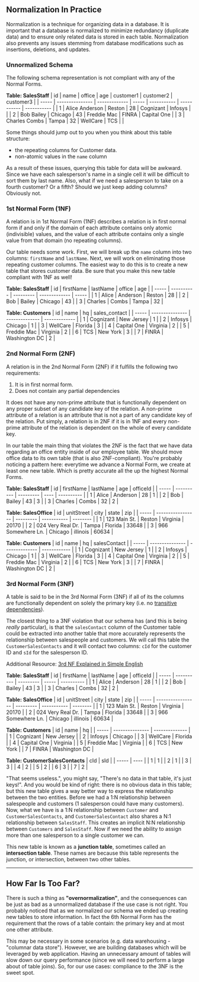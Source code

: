 ## Normalization In Practice

Normalization is a technique for organizing data in a database. It is important that a database is normalized to minimize redundancy (duplicate data) and to ensure only related data is stored in each table. Normalization also prevents any issues stemming from database modifications such as insertions, deletions, and updates.

### Unnormalized Schema

The following schema representation is not compliant with any of the Normal Forms. 

**Table: SalesStaff**
|  id   |      name       |     office    |  age  |  customer1  |  customer2  |  customer3  |
| ----- | --------------- | ------------- | ----- | ----------- | ----------- | ----------- |
|   1   | Alice Anderson  |     Reston    |   28  |  Cognizant  |   Infosys   |             |
|   2   | Bob Bailey      |    Chicago    |   43  | Freddie Mac |    FINRA    | Capital One |
|   3   | Charles Combs   |     Tampa     |   32  |  WellCare   |     TCS     |             |


Some things should jump out to you when you think about this table structure:
- the repeating columns for Customer data. 
- non-atomic values in the `name` column

As a result of these issues, querying this table for data will be awkward. Since we have each salesperson's name in a single cell it will be difficult to sort them by last name. Also, what if we need a salesperson to take on a fourth customer? Or a fifth? Should we just keep adding columns? Obviously not.


### 1st Normal Form (1NF)

A relation is in 1st Normal Form (1NF) describes a relation is in first normal form if and only if the domain of each attribute contains only atomic (indivisible) values, and the value of each attribute contains only a single value from that domain (no repeating columns).

Our table needs some work. First, we will break up the `name` column into two columns: `firstName` and `lastName`. Next, we will work on eliminating those repeating customer columns. The easiest way to do this is to create a new table that stores customer data. Be sure that you make this new table compliant with 1NF as well!

**Table: SalesStaff**
|  id   |  firstName | lastName  |     office    |  age  |
| ----- | ---------- | --------- | ------------- | ----- |
|   1   | Alice      | Anderson  |  Reston       |   28  |
|   2   | Bob        | Bailey    |  Chicago      |   43  |
|   3   | Charles    | Combs     |  Tampa        |   32  |



**Table: Customers**
|  id   |      name       |       hq       | sales_contact |
| ----- | --------------- | -------------- | ------------- |
|   1   | Cognizant       |  New Jersey    |       1       |
|   2   | Infosys         |  Chicago       |       1       |
|   3   | WellCare        |  Florida       |       3       |
|   4   | Capital One     |  Virginia      |       2       |
|   5   | Freddie Mac     |  Virginia      |       2       |
|   6   | TCS             |  New York      |       3       |
|   7   | FINRA           |  Washington DC |       2       |


### 2nd Normal Form (2NF)

A relation is in the 2nd Normal Form (2NF) if it fulfills the following two requirements:

1. It is in first normal form.
2. Does not contain any partial dependencies

It does not have any non-prime attribute that is functionally dependent on any proper subset of any candidate key of the relation. A non-prime attribute of a relation is an attribute that is not a part of any candidate key of the relation. Put simply, a relation is in 2NF if it is in 1NF and every non-prime attribute of the relation is dependent on the whole of every candidate key.

In our table the main thing that violates the 2NF is the fact that we have data regarding an office entity inside of our employee table. We should move office data to its own table (that is also 2NF-compliant). You're probably noticing a pattern here: everytime we advance a Normal Form, we create at least one new table. Which is pretty accurate all the up the highest Normal Forms.

**Table: SalesStaff**
|  id   |  firstName | lastName  | age  |  officeId  |
| ----- | ---------- | --------- | ---- | ---------- |
|   1   | Alice      | Anderson  |  28  |      1     |
|   2   | Bob        | Bailey    |  43  |      3     |
|   3   | Charles    | Combs     |  32  |      2     |


**Table: SalesOffice**
|  id   |     unitStreet    |   city    |    state    |    zip   |
| ----- | ----------------- | --------- | ----------- | -------- |
|   1   | 123 Main St.      | Reston    |  Virginia   |   20170  |
|   2   | 024 Very Real Dr. | Tampa     |  Florida    |   33648  |
|   3   | 966 Somewhere Ln. | Chicago   |  illinois   |   60634  |


**Table: Customers**
|  id   |      name       |       hq       | salesContact |
| ----- | --------------- | -------------- | ------------ |
|   1   | Cognizant       |  New Jersey    |       1      |
|   2   | Infosys         |  Chicago       |       1      |
|   3   | WellCare        |  Florida       |       3      |
|   4   | Capital One     |  Virginia      |       2      |
|   5   | Freddie Mac     |  Virginia      |       2      |
|   6   | TCS             |  New York      |       3      |
|   7   | FINRA           |  Washington DC |       2      |


### 3rd Normal Form (3NF)

A table is said to be in the 3rd Normal Form (3NF) if all of its the columns are functionally dependent on solely the primary key (i.e. no [transitive dependencies](https://en.wikipedia.org/wiki/Transitive_dependency)).

The closest thing to a 3NF violation that our schema has (and this is being _really_ particular), is that the `salesContact` column of the Customer table could be extracted into another table that more accurately represents the relationship between salespeople and customers. We will call this table the `CustomerSalesContacts` and it will contact two columns: `cId` for the customer ID and `sId` for the salesperson ID. 

Additional Resource: [3rd NF Explained in Simple English](https://www.essentialsql.com/get-ready-to-learn-sql-11-database-third-normal-form-explained-in-simple-english/)

**Table: SalesStaff**
|  id   |  firstName | lastName  |  age  |  officeId  |
| ----- | ---------- | --------- | ----- | ---------- |
|   1   | Alice      | Anderson  |  28  |      1     |
|   2   | Bob        | Bailey    |  43  |      3     |
|   3   | Charles    | Combs     |  32  |      2     |


**Table: SalesOffice**
|  id   |     unitStreet    |   city    |    state    |    zip   |
| ----- | ----------------- | --------- | ----------- | -------- |
|   1   | 123 Main St.      | Reston    |  Virginia   |   20170  |
|   2   | 024 Very Real Dr. | Tampa     |  Florida    |   33648  |
|   3   | 966 Somewhere Ln. | Chicago   |  illinois   |   60634  |


**Table: Customers**
|  id   |      name       |       hq       |
| ----- | --------------- | -------------- |
|   1   | Cognizant       |  New Jersey    |
|   2   | Infosys         |  Chicago       |
|   3   | WellCare        |  Florida       |
|   4   | Capital One     |  Virginia      |
|   5   | Freddie Mac     |  Virginia      |
|   6   | TCS             |  New York      |
|   7   | FINRA           |  Washington DC |


**Table: CustomerSalesContacts**
|  cId  |  sId  |
| ----- | ----  |
|   1   |   1   |
|   2   |   1   |
|   3   |   3   |
|   4   |   2   |
|   5   |   2   |
|   6   |   3   |
|   7   |   2   |


"That seems useless.", you might say, "There's no data in that table, it's just keys!". And you would be kind of right: there is no obvious data in this table; but this new table gives a way better way to express the relationship between the two entities. Before we had a 1:N relationship between salespeople and customers (1 salesperson could have many customers). Now, what we have is a 1:N relationship between `Customer` and `CustomerSalesContacts`, and `CustomerSalesContact` also shares a N:1 relationship between `SalesStaff`. This creates an implicit N:N relationship between `Customers` and `SalesStaff`. Now if we need the ability to assign more than one salesperson to a single customer we can.

This new table is known as a **junction table**, sometimes called an **intersection table**. These names are because this table represents the junction, or intersection, between two other tables.

---

## How Far Is Too Far?

There is such a thing as **"overnormalization"**, and the consequences can be just as bad as a unnormalized database if the use case is not right. You probably noticed that as we normalized our schema we ended up creating new tables to store information. In fact the 6th Normal Form has the requirement that the rows of a table contain: the primary key and at most one other attribute.

This may be necessary in some scenarios (e.g. data warehousing - "columnar data store"). However, we are building databases which will be leveraged by web application. Having an unnecessary amount of tables will slow down our query performance (since we will need to perform a large about of table joins). So, for our use cases: compliance to the 3NF is the sweet spot.
